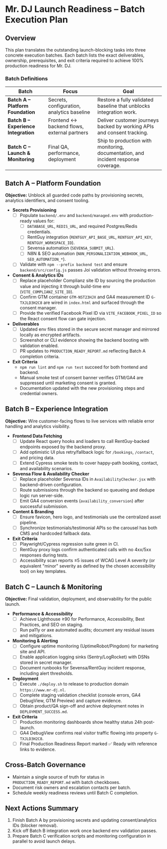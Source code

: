 # Mr. DJ Launch Readiness – Batch Execution Plan

## Overview
This plan translates the outstanding launch-blocking tasks into three concrete execution batches. Each batch lists the exact deliverables, ownership, prerequisites, and exit criteria required to achieve 100% production readiness for Mr. DJ.

### Batch Definitions
| Batch | Focus | Goal |
| --- | --- | --- |
| **Batch A – Platform Foundation** | Secrets, configuration, analytics baseline | Restore a fully validated baseline that unblocks integration work.
| **Batch B – Experience Integration** | Frontend ↔ backend flows, external partners | Deliver customer journeys backed by working APIs and consent tracking.
| **Batch C – Launch & Monitoring** | Final QA, performance, deployment | Ship to production with monitoring, documentation, and incident response coverage.

## Batch A – Platform Foundation
**Objective:** Unblock all guarded code paths by provisioning secrets, analytics identifiers, and consent tooling.

- **Secrets Provisioning**
  - [ ] Populate `backend/.env` and `backend/managed.env` with production-ready values for:
    - [ ] `DATABASE_URL`, `REDIS_URL`, and required Postgres/Redis credentials.
    - [ ] RentGuy integration (`RENTGUY_API_BASE_URL`, `RENTGUY_API_KEY`, `RENTGUY_WORKSPACE_ID`).
    - [ ] Sevensa automation (`SEVENSA_SUBMIT_URL`).
    - [ ] N8N & SEO automation (`N8N_PERSONALIZATION_WEBHOOK_URL`, `SEO_AUTOMATION_*`).
  - [ ] Validate with `npm --prefix backend test` and ensure `backend/src/config.js` passes Joi validation without throwing errors.

- **Consent & Analytics IDs**
  - [ ] Replace placeholder Complianz site ID by sourcing the production value and injecting it through build-time env (`VITE_COMPLIANZ_SITE_ID`).
  - [ ] Confirm GTM container `GTM-NST23HJX` and GA4 measurement ID `G-TXJLD3H2C8` are wired in `index.html` and surfaced through the consent manager.
  - [ ] Provide the verified Facebook Pixel ID via `VITE_FACEBOOK_PIXEL_ID` so the React consent flow can gate injection.

- **Deliverables**
  - [ ] Updated env files stored in the secure secret manager and mirrored locally as encrypted artifacts.
  - [ ] Screenshot or CLI evidence showing the backend booting with validation enabled.
  - [ ] PR updates to `PRODUCTION_READY_REPORT.md` reflecting Batch A completion criteria.

- **Exit Criteria**
  - `npm run lint` and `npm run test` succeed for both frontend and backend.
  - Manual smoke test of consent banner verifies GTM/GA4 are suppressed until marketing consent is granted.
  - Documentation updated with the new provisioning steps and credential owners.

## Batch B – Experience Integration
**Objective:** Wire customer-facing flows to live services with reliable error handling and analytics visibility.

- **Frontend Data Fetching**
  - [ ] Update React query hooks and loaders to call RentGuy-backed endpoints exposed by the backend proxy.
  - [ ] Add optimistic UI plus retry/fallback logic for `/bookings`, `/contact`, and pricing data.
  - [ ] Extend Cypress smoke tests to cover happy-path booking, contact, and availability scenarios.

- **Sevensa Flow & Availability Checker**
  - [ ] Replace placeholder Sevensa IDs in `AvailabilityChecker.jsx` with backend-driven configuration.
  - [ ] Route submissions through the backend so queueing and dedupe logic run server-side.
  - [ ] Emit GA4 conversion events (`availability_conversion`) after successful submission.

- **Content & Branding**
  - [ ] Ensure favicon, hero logo, and testimonials use the centralized asset pipeline.
  - [ ] Synchronize testimonials/testimonial APIs so the carousel has both CMS and hardcoded fallback data.

- **Exit Criteria**
  - [ ] Playwright/Cypress regression suite green in CI.
  - [ ] RentGuy proxy logs confirm authenticated calls with no 4xx/5xx responses during tests.
  - [ ] Accessibility scan reports ≤5 issues of WCAG Level A severity (or equivalent "minor" severity as defined by the chosen accessibility tool) on key templates.

## Batch C – Launch & Monitoring
**Objective:** Final validation, deployment, and observability for the public launch.

- **Performance & Accessibility**
  - [ ] Achieve Lighthouse ≥90 for Performance, Accessibility, Best Practices, and SEO on staging.
  - [ ] Run pa11y or axe automated audits; document any residual issues and mitigations.

- **Monitoring & Alerting**
  - [ ] Configure uptime monitoring (UptimeRobot/Pingdom) for marketing site and API.
  - [ ] Enable application logging sinks (Sentry/LogRocket) with DSNs stored in secret manager.
  - [ ] Document runbooks for Sevensa/RentGuy incident response, including alert thresholds.

- **Deployment**
  - [ ] Execute `./deploy.sh` to release to production domain `https://www.mr-dj.nl`.
  - [ ] Complete staging validation checklist (console errors, GA4 DebugView, GTM Preview) and capture evidence.
  - [ ] Obtain product/QA sign-off and archive deployment notes in `DEPLOYMENT_SUCCESS.md`.

- **Exit Criteria**
  - [ ] Production monitoring dashboards show healthy status 24h post-launch.
  - [ ] GA4 DebugView confirms real visitor traffic flowing into property `G-TXJLD3H2C8`.
  - [ ] Final Production Readiness Report marked ✅ Ready with reference links to evidence.

## Cross-Batch Governance
- Maintain a single source of truth for status in `PRODUCTION_READY_REPORT.md` with batch checkboxes.
- Document risk owners and escalation contacts per batch.
- Schedule weekly readiness reviews until Batch C completion.

## Next Actions Summary
1. Finish Batch A by provisioning secrets and updating consent/analytics IDs (blocker removal).
2. Kick off Batch B integration work once backend env validation passes.
3. Prepare Batch C verification scripts and monitoring configuration in parallel to avoid launch delays.

